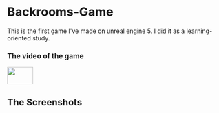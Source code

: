 # Backrooms-Game
 
This is the first game I've made on unreal engine 5. I did it as a learning-oriented study.

### The video of the game

<p> 
  <a href="https://youtu.be/Zbi7n7fJC9M?si=CapuYSXN2JEtGzi7" target="_blank" rel="noreferrer"> <img src="https://upload.wikimedia.org/wikipedia/commons/0/09/YouTube_full-color_icon_%282017%29.svg" width="60" height="40"/> </a> 
</p>
  
## The Screenshots


